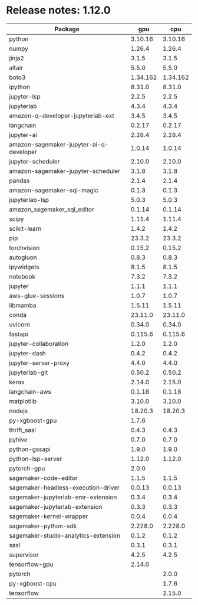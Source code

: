 # Release notes: 1.12.0

Package | gpu| cpu
---|---|---
python|3.10.16|3.10.16
numpy|1.26.4|1.26.4
jinja2|3.1.5|3.1.5
altair|5.5.0|5.5.0
boto3|1.34.162|1.34.162
ipython|8.31.0|8.31.0
jupyter-lsp|2.2.5|2.2.5
jupyterlab|4.3.4|4.3.4
amazon-q-developer-jupyterlab-ext|3.4.5|3.4.5
langchain|0.2.17|0.2.17
jupyter-ai|2.28.4|2.28.4
amazon-sagemaker-jupyter-ai-q-developer|1.0.14|1.0.14
jupyter-scheduler|2.10.0|2.10.0
amazon-sagemaker-jupyter-scheduler|3.1.8|3.1.8
pandas|2.1.4|2.1.4
amazon-sagemaker-sql-magic|0.1.3|0.1.3
jupyterlab-lsp|5.0.3|5.0.3
amazon_sagemaker_sql_editor|0.1.14|0.1.14
scipy|1.11.4|1.11.4
scikit-learn|1.4.2|1.4.2
pip|23.3.2|23.3.2
torchvision|0.15.2|0.15.2
autogluon|0.8.3|0.8.3
ipywidgets|8.1.5|8.1.5
notebook|7.3.2|7.3.2
jupyter|1.1.1|1.1.1
aws-glue-sessions|1.0.7|1.0.7
libmamba|1.5.11|1.5.11
conda|23.11.0|23.11.0
uvicorn|0.34.0|0.34.0
fastapi|0.115.6|0.115.6
jupyter-collaboration|1.2.0|1.2.0
jupyter-dash|0.4.2|0.4.2
jupyter-server-proxy|4.4.0|4.4.0
jupyterlab-git|0.50.2|0.50.2
keras|2.14.0|2.15.0
langchain-aws|0.1.18|0.1.18
matplotlib|3.10.0|3.10.0
nodejs|18.20.3|18.20.3
py-xgboost-gpu|1.7.6| 
thrift_sasl|0.4.3|0.4.3
pyhive|0.7.0|0.7.0
python-gssapi|1.9.0|1.9.0
python-lsp-server|1.12.0|1.12.0
pytorch-gpu|2.0.0| 
sagemaker-code-editor|1.1.5|1.1.5
sagemaker-headless-execution-driver|0.0.13|0.0.13
sagemaker-jupyterlab-emr-extension|0.3.4|0.3.4
sagemaker-jupyterlab-extension|0.3.3|0.3.3
sagemaker-kernel-wrapper|0.0.4|0.0.4
sagemaker-python-sdk|2.228.0|2.228.0
sagemaker-studio-analytics-extension|0.1.2|0.1.2
sasl|0.3.1|0.3.1
supervisor|4.2.5|4.2.5
tensorflow-gpu|2.14.0| 
pytorch| |2.0.0
py-xgboost-cpu| |1.7.6
tensorflow| |2.15.0
